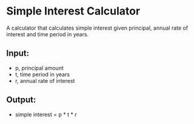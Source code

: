 # Simple Interest Calculator

A calculator that calculates simple interest given principal, annual rate of interest and time period in years.

## Input:
- p, principal amount  
- t, time period in years  
- r, annual rate of interest  

## Output:
- simple interest = p * t * r
